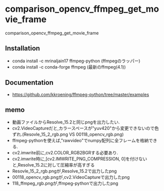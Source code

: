 # comparison_opencv_ffmpeg_get_movie_frame
comparison_opencv_ffmpeg_get_movie_frame

## Installation

* conda install -c mrinaljain17 ffmpeg-python (ffmpegのラッパー)
* conda install -c conda-forge ffmpeg (最新のffmpeg(4.1))

## Documentation

* https://github.com/kkroening/ffmpeg-python/tree/master/examples

## memo

* 動画ファイルからResolve_15.2と同じpngを出力したい.
* cv2.VideoCaptureだと,カラースペースが"yuv420"から変更できないので色ずれ.(Resovle_15_2_rgb.png VS 00118_opencv_rgb.png)
* ffmpeg-pythonを使えば,"rawvideo"でnumpy配列に全フレームを格納できる.
* cv2.imwrite前に,cv2.COLOR_RGB2BGRする必要あり.
* cv2.imwrite時に,[cv2.IMWRITE_PNG_COMPRESSION, 0]を付けないと,Resolve_15.2に対して圧縮率が高すぎる
* Resovle_15_2_rgb.pngが,Resolve_15.2で出力したpng
* 00118_opencv_rgb.pngが,cv2.VideoCaptureで出力したpng
* 118_ffmpeg_rgb.pngが,ffmpeg-pythonで出力したpng
